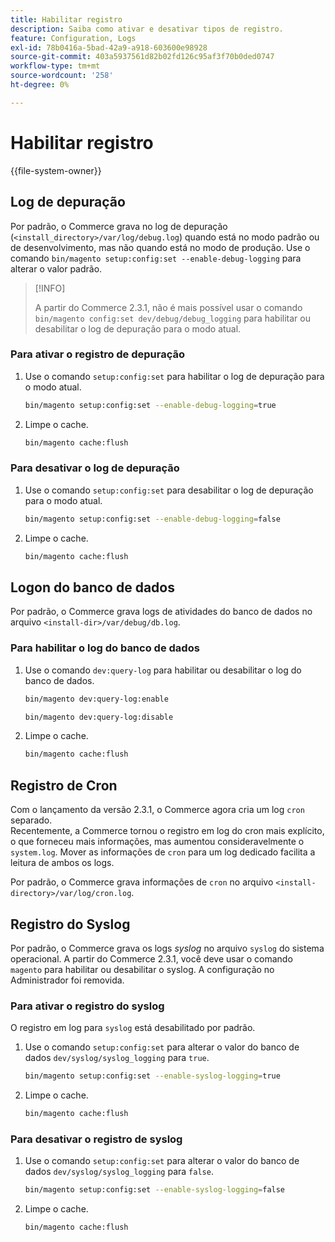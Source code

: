 ```yaml
---
title: Habilitar registro
description: Saiba como ativar e desativar tipos de registro.
feature: Configuration, Logs
exl-id: 78b0416a-5bad-42a9-a918-603600e98928
source-git-commit: 403a5937561d82b02fd126c95af3f70b0ded0747
workflow-type: tm+mt
source-wordcount: '258'
ht-degree: 0%

---
```


# Habilitar registro

{{file-system-owner}}

## Log de depuração

Por padrão, o Commerce grava no log de depuração (`<install_directory>/var/log/debug.log`) quando está no modo padrão ou de desenvolvimento, mas não quando está no modo de produção. Use o comando `bin/magento setup:config:set --enable-debug-logging` para alterar o valor padrão.

>[!INFO]
>
>A partir do Commerce 2.3.1, não é mais possível usar o comando `bin/magento config:set dev/debug/debug_logging` para habilitar ou desabilitar o log de depuração para o modo atual.

### Para ativar o registro de depuração

1. Use o comando `setup:config:set` para habilitar o log de depuração para o modo atual.

   ```bash
   bin/magento setup:config:set --enable-debug-logging=true
   ```

1. Limpe o cache.

   ```bash
   bin/magento cache:flush
   ```

### Para desativar o log de depuração

1. Use o comando `setup:config:set` para desabilitar o log de depuração para o modo atual.

   ```bash
   bin/magento setup:config:set --enable-debug-logging=false
   ```

1. Limpe o cache.

   ```bash
   bin/magento cache:flush
   ```

## Logon do banco de dados

Por padrão, o Commerce grava logs de atividades do banco de dados no arquivo `<install-dir>/var/debug/db.log`.

### Para habilitar o log do banco de dados

1. Use o comando `dev:query-log` para habilitar ou desabilitar o log do banco de dados.

   ```bash
   bin/magento dev:query-log:enable
   ```

   ```bash
   bin/magento dev:query-log:disable
   ```

1. Limpe o cache.

   ```bash
   bin/magento cache:flush
   ```

## Registro de Cron

Com o lançamento da versão 2.3.1, o Commerce agora cria um log `cron` separado. \
Recentemente, a Commerce tornou o registro em log do cron mais explícito, o que forneceu mais informações, mas aumentou consideravelmente o `system.log`.
Mover as informações de `cron` para um log dedicado facilita a leitura de ambos os logs.

Por padrão, o Commerce grava informações de `cron` no arquivo `<install-directory>/var/log/cron.log`.

## Registro do Syslog

Por padrão, o Commerce grava os logs _syslog_ no arquivo `syslog` do sistema operacional.
A partir do Commerce 2.3.1, você deve usar o comando `magento` para habilitar ou desabilitar o syslog.
A configuração no Administrador foi removida.

### Para ativar o registro do syslog

O registro em log para `syslog` está desabilitado por padrão.

1. Use o comando `setup:config:set` para alterar o valor do banco de dados `dev/syslog/syslog_logging` para `true`.

   ```bash
   bin/magento setup:config:set --enable-syslog-logging=true
   ```

1. Limpe o cache.

   ```bash
   bin/magento cache:flush
   ```

### Para desativar o registro de syslog

1. Use o comando `setup:config:set` para alterar o valor do banco de dados `dev/syslog/syslog_logging` para `false`.

   ```bash
   bin/magento setup:config:set --enable-syslog-logging=false
   ```

1. Limpe o cache.

   ```bash
   bin/magento cache:flush
   ```
